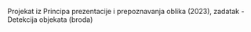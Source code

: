 Projekat iz Principa prezentacije i prepoznavanja oblika (2023), zadatak - Detekcija objekata (broda)

